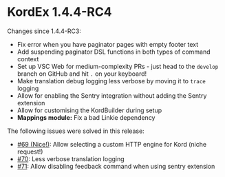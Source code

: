 # KordEx 1.4.4-RC4

Changes since 1.4.4-RC3:

* Fix error when you have paginator pages with empty footer text
* Add suspending paginator DSL functions in both types of command context
* Set up VSC Web for medium-complexity PRs - just head to the `develop` branch on GitHub and hit `.` on your keyboard!
* Make translation debug logging less verbose by moving it to `trace` logging
* Allow for enabling the Sentry integration without adding the Sentry extension
* Allow for customising the KordBuilder during setup
* **Mappings module:** Fix a bad Linkie dependency

The following issues were solved in this release:

* [#69 (Nice!)](https://github.com/Kord-Extensions/kord-extensions/issues/69): Allow selecting a custom HTTP engine for Kord (niche request!)
* [#70](https://github.com/Kord-Extensions/kord-extensions/issues/70): Less verbose translation logging
* [#71](https://github.com/Kord-Extensions/kord-extensions/issues/71): Allow disabling feedback command when using sentry extension
